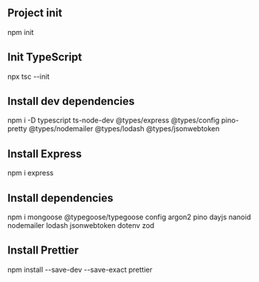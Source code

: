 ## Project init

npm init

## Init TypeScript

npx tsc --init

## Install dev dependencies

npm i -D typescript ts-node-dev @types/express @types/config pino-pretty
@types/nodemailer @types/lodash @types/jsonwebtoken

## Install Express

npm i express

## Install dependencies

npm i mongoose @typegoose/typegoose config argon2 pino dayjs nanoid nodemailer
lodash jsonwebtoken dotenv zod

## Install Prettier

npm install --save-dev --save-exact prettier
